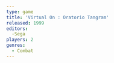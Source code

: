 ```yaml
---
type: game
title: 'Virtual On : Oratorio Tangram'
released: 1999
editors: 
  -Sega
players: 2
genres:
  - Combat
---
```

